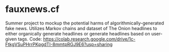 # fauxnews.cf

Summer project to mockup the potential harms of algorithmically-generated fake news. Utilizes Markov chains and dataset of The Onion headlines to either organically generate headlines or generate headlines based on user-given tags. 
Code: https://colab.research.google.com/drive/1c-FtkgVSuPHrrPKpgdTI-8mmtpRGJ9E6?usp=sharing
